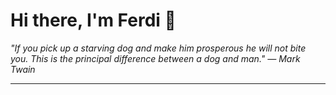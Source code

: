 <h1>Hi there, I'm Ferdi 👋</h1>

<p><em>
  "If you pick up a starving dog and make him prosperous he will not bite you. This is the principal difference between a dog and man." — Mark Twain
</em></p>

---
